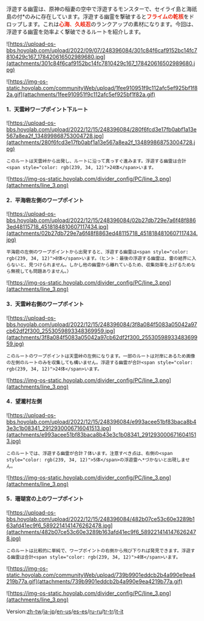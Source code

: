 浮遊する幽霊は、原神の稲妻の空中で浮遊するモンスターで、セイライ島と海祇島の付*のみに存在しています。浮遊する幽霊を撃破すると<span style="color: rgb(239, 34, 12)">**フライムの乾核**</span>をドロップします。これは<span style="color: rgb(239, 34, 12)">**心海**</span><span style="color: rgb(239, 34, 12)">、</span><span style="color: rgb(239, 34, 12)">**久岐忍**</span>のランクアップの素材になります。今回は、浮遊する幽霊を効率よく撃破できるルートを紹介します。

![https://upload-os-bbs.hoyolab.com/upload/2022/09/07/248396084/301c84f6caf9152bc14fc7810429c167_178420616502989680.jpg](attachments/301c84f6caf9152bc14fc7810429c167_178420616502989680.jpg)

![https://img-os-static.hoyolab.com/communityWeb/upload/1fee910951f9c112afc5ef925bf1f82a.gif](attachments/1fee910951f9c112afc5ef925bf1f82a.gif)





#### **1．天雲峠ワープポイント下ルート**

![https://upload-os-bbs.hoyolab.com/upload/2022/12/15/248396084/280f6fcd3e17fb0abf1a13e567a8ea2f_134899868753004728.jpg](attachments/280f6fcd3e17fb0abf1a13e567a8ea2f_134899868753004728.jpg)



 

	このルートは天雲峠から出発し、ルートに沿って真っすぐ進みます。浮遊する幽霊は合計<span style="color: rgb(239, 34, 12)">24体</span>います。

![https://img-os-static.hoyolab.com/divider_config/PC/line_3.png](attachments/line_3.png)





#### **2．平海砦左側のワープポイント**

![https://upload-os-bbs.hoyolab.com/upload/2022/12/15/248396084/02b27db729e7a6f48f8863ed48115718_4518184810607117434.jpg](attachments/02b27db729e7a6f48f8863ed48115718_4518184810607117434.jpg)

 

	

	平海砦の左側のワープポイントから出発すると、浮遊する幽霊は<span style="color: rgb(239, 34, 12)">8体</span>います。（ヒント：最後の浮遊する幽霊は、雷の結界に入らないと、見つけられません。しかし他の幽霊から離れているため、収集効率を上げるためなら無視しても問題ありません。）

![https://img-os-static.hoyolab.com/divider_config/PC/line_3.png](attachments/line_3.png)





#### **3．天雲峠右側のワープポイント**

![https://upload-os-bbs.hoyolab.com/upload/2022/12/15/248396084/3f8a084f5083a05042a97cb62df2f300_2553059893348369959.jpg](attachments/3f8a084f5083a05042a97cb62df2f300_2553059893348369959.jpg)

 

	

	このルートのワープポイントは天雲峠の左側になります。一部のルートは対岸にあるため画像の左側のルートのみを収集しても構いません。浮遊する幽霊が合計<span style="color: rgb(239, 34, 12)">24体</span>います。

![https://img-os-static.hoyolab.com/divider_config/PC/line_3.png](attachments/line_3.png)





#### **4．望瀧村左側**

![https://upload-os-bbs.hoyolab.com/upload/2022/12/15/248396084/e993acee51bf83baca8b43e3c1b08341_2912930006716041513.jpg](attachments/e993acee51bf83baca8b43e3c1b08341_2912930006716041513.jpg)

 



	このルートでは、浮遊する幽霊が合計７体います。注意すべき点は、右側の<span style="color: rgb(239, 34, 12)">5体</span>の浮遊霊へ*づかないと出現しません。

![https://img-os-static.hoyolab.com/divider_config/PC/line_3.png](attachments/line_3.png)





#### **5．珊瑚宮の上のワープポイント**

![https://upload-os-bbs.hoyolab.com/upload/2022/12/15/248396084/482b07ce53c60e3289b163afd41ec9f6_5892214141476262478.jpg](attachments/482b07ce53c60e3289b163afd41ec9f6_5892214141476262478.jpg)

 



	このルートは比較的に単純で、ワープポイントの右側から飛び下りれば発見できます。浮遊する幽霊は合計<span style="color: rgb(239, 34, 12)">4体</span>います。

 ![https://img-os-static.hoyolab.com/communityWeb/upload/739b9901eddcb2b4a990e9ea4219b77a.gif](attachments/739b9901eddcb2b4a990e9ea4219b77a.gif)



![https://img-os-static.hoyolab.com/divider_config/PC/line_3.png](attachments/line_3.png)

Version:[zh-tw](../8476753/article)/[ja-jp](../8483830/article)/[en-us](../9421212/article)/[es-es](../9423692/article)/[ru-ru](../9425405/article)/[tr-tr](../14173365/article)/[it-it](../14173643/article)

